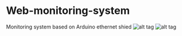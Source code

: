 # Web-monitoring-system
Monitoring system based on Arduino ethernet shied
![alt tag](http://fs5.directupload.net/images/160327/wa4d23dg.jpg)
![alt tag](http://fs5.directupload.net/images/160327/2d9yazir.jpg)
